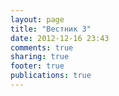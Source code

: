 ```yaml
---
layout: page
title: "Вестник 3"
date: 2012-12-16 23:43
comments: true
sharing: true
footer: true
publications: true
---
```

